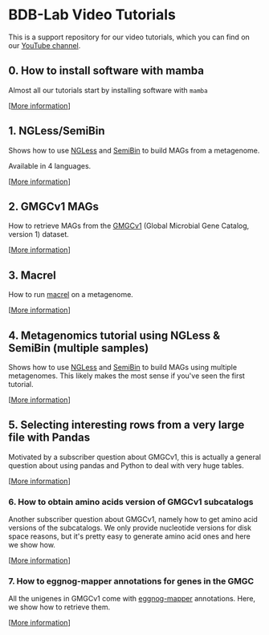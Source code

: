 # BDB-Lab Video Tutorials

This is a support repository for our video tutorials, which you can find on our [YouTube channel](https://youtube.com/@BigDataBiology).

## 0. How to install software with mamba

Almost all our tutorials start by installing software with `mamba`

[[More information](tree/main/0__HowToInstallSoftwareWithMamba)]

## 1. NGLess/SemiBin

Shows how to use [NGLess](https://ngless.embl.de) and [SemiBin](https://semibin.rtfd.io/) to build MAGs from a metagenome.

Available in 4 languages.

[[More information](tree/main/1__NGLessSemiBin)]

## 2. GMGCv1 MAGs

How to retrieve MAGs from the [GMGCv1](https://gmgc.embl.de) (Global Microbial Gene Catalog, version 1) dataset.

[[More information](tree/main/2__GMGCv1MAGs)]

## 3. Macrel

How to run [macrel](https://macrel.readthedocs.io/en/latest/) on a metagenome.

[[More information](tree/main/3__Macrel)]

## 4. Metagenomics tutorial using NGLess & SemiBin (multiple samples)

Shows how to use [NGLess](https://ngless.embl.de) and
[SemiBin](https://semibin.rtfd.io/) to build MAGs using multiple metagenomes.
This likely makes the most sense if you've seen the first tutorial.

[[More information](tree/main/4__NGLessSemiBinMultiple)]

## 5. Selecting interesting rows from a very large file with Pandas

Motivated by a subscriber question about GMGCv1, this is actually a general
question about using pandas and Python to deal with very huge tables.

[[More information](tree/main/5__SelectGMGCAbundances)]

### 6. How to obtain amino acids version of GMGCv1 subcatalogs

Another subscriber question about GMGCv1, namely how to get amino acid versions
of the subcatalogs. We only provide nucleotide versions for disk space reasons,
but it's pretty easy to generate amino acid ones and here we show how.

[[More information](tree/main/6__GMGCv1_FAA)]

### 7. How to eggnog-mapper annotations for genes in the GMGC

All the unigenes in GMGCv1 come with [eggnog-mapper](https://eggnog-mapper.embl.de/) annotations. Here, we show how to retrieve them.

[[More information](tree/main/7__GMGCv1_Emapper)]
